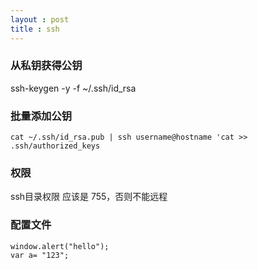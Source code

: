```yaml
---
layout : post
title : ssh
---
```


### 从私钥获得公钥
ssh-keygen -y -f ~/.ssh/id_rsa

### 批量添加公钥
```
cat ~/.ssh/id_rsa.pub | ssh username@hostname 'cat >> .ssh/authorized_keys
```

### 权限
ssh目录权限 应该是 755，否则不能远程


### 配置文件
```
window.alert("hello");  
var a= "123";
```
